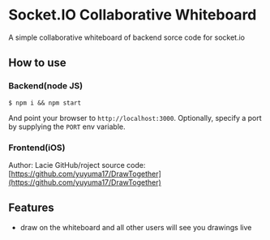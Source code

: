 
# Socket.IO Collaborative Whiteboard

A simple collaborative whiteboard of backend sorce code for socket.io

## How to use

### Backend(node JS)
```
$ npm i && npm start
```

And point your browser to `http://localhost:3000`. Optionally, specify
a port by supplying the `PORT` env variable.

### Frontend(iOS)

Author: Lacie
GitHub/roject source code:[https://github.com/yuyuma17/DrawTogether](https://github.com/yuyuma17/DrawTogether)

## Features

- draw on the whiteboard and all other users will see you drawings live

